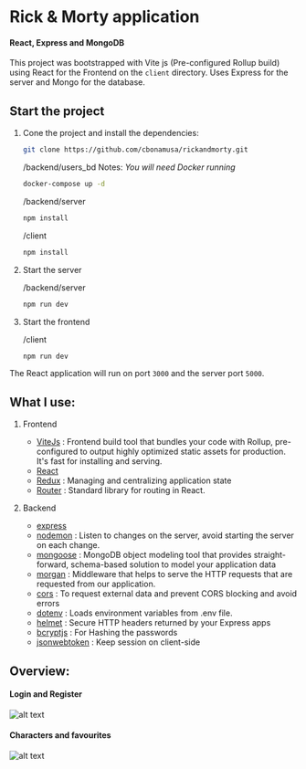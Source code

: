 # Rick & Morty application 
####  React, Express and MongoDB

This project was bootstrapped with Vite js (Pre-configured Rollup build) using React for the Frontend on the `client` directory. 
Uses Express for the server and Mongo for the database.


## Start the project

1. Cone the project and install the dependencies:

   ```bash
   git clone https://github.com/cbonamusa/rickandmorty.git
   ```

   /backend/users_bd  Notes: *You will need Docker running*
   ```bash
   docker-compose up -d
   ```

   /backend/server
   ```bash
   npm install
   ```

   /client
   ```bash
   npm install
   ```

2. Start the server
   
   /backend/server
   ```bash
   npm run dev
   ```

3. Start the frontend
   
   /client
   ```bash
   npm run dev
   ```
The React application will run on port `3000` and the server port `5000`.

## What I use: 

1. Frontend
   * [ViteJs](https://vitejs.dev/) : Frontend build tool that bundles your code with Rollup, pre-configured to output highly optimized static assets for production. It's fast for installing and serving.
   * [React](https://facebook.github.io/react/) 
   * [Redux](https://redux.js.org/) : Managing and centralizing application state
   * [Router](https://reactrouter.com/) : Standard library for routing in React.



2. Backend
   * [express](https://expressjs.com/) 
   * [nodemon](https://www.npmjs.com/package/nodemon) : Listen to changes on the server, avoid starting the server on each change.
   * [mongoose](https://mongoosejs.com/) : MongoDB object modeling tool that provides straight-forward, schema-based solution to model your application data
   * [morgan](https://mongoosejs.com/) : Middleware that helps to serve the HTTP requests that are requested from our application.
   * [cors](https://reactrouter.com/) : To request external data and prevent CORS blocking and avoid errors
   * [dotenv](https://www.npmjs.com/package/dotenv) : Loads environment variables from .env file.
   * [helmet](https://www.npmjs.com/package/helmet) : Secure HTTP headers returned by your Express apps
   * [bcryptjs](https://www.npmjs.com/package/bcryptjs) : For Hashing the passwords 
   * [jsonwebtoken](https://www.npmjs.com/package/jsonwebtoken) : Keep session on client-side



## Overview:
   #### Login and Register 
   ![alt text](https://github.com/cbonamusa/rickandmorty/blob/master/client/public/overview2.png?raw=true)

   #### Characters and favourites
   ![alt text](https://github.com/cbonamusa/rickandmorty/blob/master/client/public/overview.png?raw=true)

